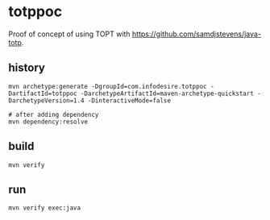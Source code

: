# totppoc

Proof of concept of using TOPT with https://github.com/samdjstevens/java-totp.

## history

```
mvn archetype:generate -DgroupId=com.infodesire.totppoc -DartifactId=totppoc -DarchetypeArtifactId=maven-archetype-quickstart -DarchetypeVersion=1.4 -DinteractiveMode=false

# after adding dependency
mvn dependency:resolve
```

## build

```
mvn verify
```

## run

```
mvn verify exec:java
```
